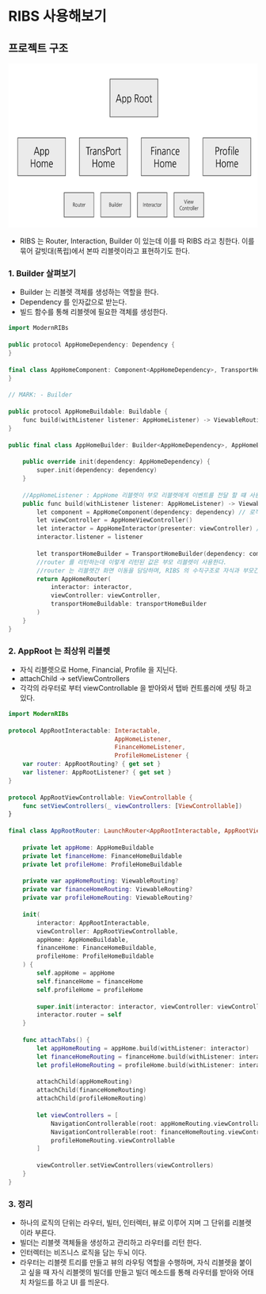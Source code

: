 # RIBS 사용해보기

## 프로젝트 구조

<img src = "https://github.com/HwangWoonChun/Study-AppArchitecture/blob/main/image/md04_01.png" width = 651 height = 331>

* RIBS 는 Router, Interaction, Builder 이 있는데 이를 따 RIBS 라고 칭한다. 이를 묶어 갈빗대(폭립)에서 본따 리블렛이라고 표현하기도 한다.
 
### 1. Builder 살펴보기
* Builder 는 리블렛 객체를 생성하는 역할을 한다.
* Dependency 를 인자값으로 받는다.
* 빌드 함수를 통해 리블렛에 필요한 객체를 생성한다.
```c++
import ModernRIBs

public protocol AppHomeDependency: Dependency {
}

final class AppHomeComponent: Component<AppHomeDependency>, TransportHomeDependency {
}

// MARK: - Builder

public protocol AppHomeBuildable: Buildable {
    func build(withListener listener: AppHomeListener) -> ViewableRouting
}

public final class AppHomeBuilder: Builder<AppHomeDependency>, AppHomeBuildable {
    
    public override init(dependency: AppHomeDependency) {
        super.init(dependency: dependency)
    }

    //AppHomeListener : AppHome 리블렛이 부모 리블렛에게 이벤트를 전달 할 떄 사용 한다.(단순 델리게이트 로직)
    public func build(withListener listener: AppHomeListener) -> ViewableRouting {
        let component = AppHomeComponent(dependency: dependency) // 로직 추가시 필요한 객체를 담는 바구니 역할
        let viewController = AppHomeViewController()
        let interactor = AppHomeInteractor(presenter: viewController) //비즈니스 로직이 들어가는 두뇌 역할
        interactor.listener = listener
        
        let transportHomeBuilder = TransportHomeBuilder(dependency: component)
        //router 를 리턴하는데 이렇게 리턴된 값은 부모 리블렛이 사용한다.
        //router 는 리블렛간 화면 이동을 담당하며, RIBS 의 수직구조로 자식과 부모간 리블렛을 뗏다 붙였다 할 수 있다.
        return AppHomeRouter(
            interactor: interactor,
            viewController: viewController,
            transportHomeBuildable: transportHomeBuilder
        )
    }
}
```

### 2. AppRoot 는 최상위 리블렛
* 자식 리블렛으로 Home, Financial, Profile 을 지닌다.
* attachChild -> setViewControllers
* 각각의 라우터로 부터 viewControllable 을 받아와서 탭바 컨트롤러에 샛팅 하고 있다.
```swift
import ModernRIBs

protocol AppRootInteractable: Interactable,
                              AppHomeListener,
                              FinanceHomeListener,
                              ProfileHomeListener {
    var router: AppRootRouting? { get set }
    var listener: AppRootListener? { get set }
}

protocol AppRootViewControllable: ViewControllable {
    func setViewControllers(_ viewControllers: [ViewControllable])
}

final class AppRootRouter: LaunchRouter<AppRootInteractable, AppRootViewControllable>, AppRootRouting {
    
    private let appHome: AppHomeBuildable
    private let financeHome: FinanceHomeBuildable
    private let profileHome: ProfileHomeBuildable
    
    private var appHomeRouting: ViewableRouting?
    private var financeHomeRouting: ViewableRouting?
    private var profileHomeRouting: ViewableRouting?
    
    init(
        interactor: AppRootInteractable,
        viewController: AppRootViewControllable,
        appHome: AppHomeBuildable,
        financeHome: FinanceHomeBuildable,
        profileHome: ProfileHomeBuildable
    ) {
        self.appHome = appHome
        self.financeHome = financeHome
        self.profileHome = profileHome
        
        super.init(interactor: interactor, viewController: viewController)
        interactor.router = self
    }
    
    func attachTabs() {
        let appHomeRouting = appHome.build(withListener: interactor)
        let financeHomeRouting = financeHome.build(withListener: interactor)
        let profileHomeRouting = profileHome.build(withListener: interactor)
        
        attachChild(appHomeRouting)
        attachChild(financeHomeRouting)
        attachChild(profileHomeRouting)
        
        let viewControllers = [
            NavigationControllerable(root: appHomeRouting.viewControllable),
            NavigationControllerable(root: financeHomeRouting.viewControllable),
            profileHomeRouting.viewControllable
        ]
        
        viewController.setViewControllers(viewControllers)
    }
}
```

### 3. 정리
* 하나의 로직의 단위는 라우터, 빌터, 인터렉터, 뷰로 이루어 지며 그 단위를 리블렛이라 부른다.
* 빌더는 리블렛 객체들을 생성하고 관리하고 라우터를 리턴 한다.
* 인터렉터는 비즈니스 로직을 담는 두뇌 이다.
* 라우터는 리블렛 트리를 만들고 뷰의 라우팅 역할을 수행하며, 자식 리블렛을 붙이고 싶을 때 자식 리블렛의 빌더를 만들고 빌더 메소드를 통해 라우터를 받아와 어태치 차일드를 하고 UI 를 띄운다.
